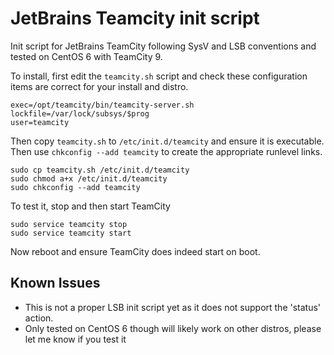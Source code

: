 # JetBrains Teamcity init script
Init script for JetBrains TeamCity following SysV and LSB conventions and tested on CentOS 6 with TeamCity 9.

To install, first edit the `teamcity.sh` script and check these configuration items are correct for your install and distro.

```
exec=/opt/teamcity/bin/teamcity-server.sh
lockfile=/var/lock/subsys/$prog
user=teamcity
```

Then copy `teamcity.sh` to `/etc/init.d/teamcity` and ensure it is executable. Then use `chkconfig --add teamcity` to create the appropriate runlevel links.

```
sudo cp teamcity.sh /etc/init.d/teamcity
sudo chmod a+x /etc/init.d/teamcity
sudo chkconfig --add teamcity
```

To test it, stop and then start TeamCity

```
sudo service teamcity stop
sudo service teamcity start
```

Now reboot and ensure TeamCity does indeed start on boot.

## Known Issues
* This is not a proper LSB init script yet as it does not support the 'status' action.
* Only tested on CentOS 6 though will likely work on other distros, please let me know if you test it
